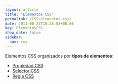 ```yaml
---
layout: article
title: "Elementos CSS"
permalink: /CSS/elementos-css/
date: 2011-06-23T18:38:52+00:00
key: ElementosCSS
show_date: false
sidebar:
  nav: css
---
```


Elementos CSS organizados por **tipos de elementos**: 

<ul>
  <li><a href="/CSS/tag/propiedad-css/">Propiedad CSS</a></li>
  <li><a href="/CSS/tag/selector-css/">Selector CSS</a></li>
  <li><a href="/CSS/tag/regla-css/">Regla CSS</a></li>
</ul>